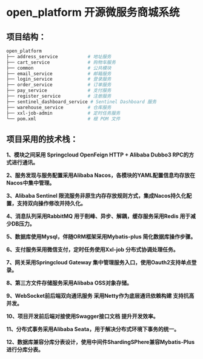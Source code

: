 # open_platform 开源微服务商城系统

## 项目结构：

```bash
open_platform
├── address_service           # 地址服务
├── cart_service              # 购物车服务
├── common                    # 公共模块
├── email_service             # 邮箱服务
├── login_service             # 登录服务
├── order_service             # 订单服务
├── pay_service               # 支付服务
├── register_service          # 注册服务
├── sentinel_dashboard_service # Sentinel Dashboard 服务
├── warehouse_service         # 仓库服务
├── xxl-job-admin             # 定时任务服务
└── pom.xml                   # 根 POM 文件
```

## 项目采用的技术栈：

**1、模块之间采用 Springcloud OpenFeign HTTP + Alibaba Dubbo3 RPC的方式进行通讯。**

**2、服务发现与服务配置采用Alibaba Nacos，各模块的YAML配置信息均存放在Nacos中集中管理。**

**3、Alibaba Sentinel 限流服务非原生内存存放规则方式，集成Nacos持久化配置，支持双向操作修改并持久化。**

**4、消息队列采用RabbitMQ 用于削峰、异步、解耦，缓存服务采用Redis 用于减少DB压力。**

**5、数据库使用Mysql，伴随ORM框架采用Mybatis-plus 简化数据库操作步骤。**

**6、支付服务采用微信支付，定时任务使用Xxl-job 分布式协调处理任务。**

**7、网关采用Springcloud Gateway 集中管理服务入口，使用Oauth2支持单点登录。**

**8、第三方文件存储服务采用Alibaba OSS对象存储。**

**9、WebSocket前后端双向通讯服务 采用Netty作为底层通讯依赖构建 支持抗高并发。**

**10、项目开发前后端对接使用Swagger接口文档 提升开发效率。**

**11、分布式事务采用Alibaba Seata，用于解决分布式环境下事务的统一。**

**12、数据库兼容分库分表设计，使用中间件ShardingSPhere兼容Mybatis-Plus进行分库分表。**

